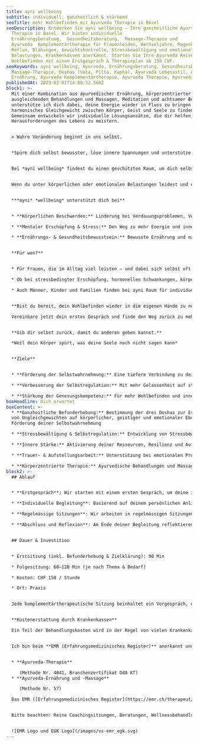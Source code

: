 ```yaml
---
title: ayni wellbeing
subtitle: individuell, ganzheitlich & stärkend
seoTitle: mehr Wohlbefinden mit Ayurveda Therapie in Basel
seoDescription: Entdecken Sie ayni wellbeing – Ihre ganzheitliche Ayurveda
  Therapie in Basel. Wir bieten individuelle
  Ernährungsberatung,  Gesundheitsberatung,  Massage-Therapie und
  Ayurveda  Komplementärtherapie für Frauenleiden, Wechseljahre, Magenbrennen,
  Reflux, Blähungen, Gewichtskontrolle, Stressbewältigung und emotionale
  Belastungen. Krankenkassen anerkannt. Starten Sie Ihre Ayurveda Reise für mehr
  Wohlbefinden mit einem Erstgespräch & Therapieplan ab 150 CHF.
seoKeywords: ayni wellbeing, Ayurveda, Ernährungsberatung, Gesundheitsberatung,
  Massage-Therapie, Doshas (Vata, Pitta, Kapha), Ayurveda Lebensstil, Ayurveda
  Ernährung, Ayurveda Komplementärtherapie, Ayurveda Therapie, Ayurveda Detox
publishedAt: 2023-02-01T14:00:32.566Z
block1: >-
  Mit einer Kombination aus ayurvedischer Ernährung, körperzentrierter Arbeit,
  ausgleichenden Behandlungen und Massagen, Meditation und achtsamer Begleitung
  unterstütze ich dich dabei, deine Energie wieder in Fluss zu bringen und ein
  harmonisches Gleichgewicht zwischen Körper, Geist und Seele zu finden.
  Gemeinsam entwickeln wir individuelle Lösungsansätze, die dir helfen, die
  Herausforderungen des Lebens zu meistern.


  > Wahre Veränderung beginnt in uns selbst.


  *Spüre dich selbst bewusster, löse innere Spannungen und unterstütze dich darin, dein inneres Gleichgewicht wiederzufinden und deine Regenerationskräfte zu stärken.*


  Bei *ayni wellbeing* findest du einen geschützten Raum, um dich selbst wieder zu spüren und dein inneres Gleichgewicht zu stärken. So gewinnst du neue Energie und eine klare Ausrichtung – für mehr Leichtigkeit und Präsenz im Alltag.


  Wenn du unter körperlichen oder emotionalen Belastungen leidest und einen sanften, ganzheitlichen Weg suchst, begleite ich dich gerne.


  ***ayni* *wellbeing* unterstützt dich bei**


  * **Körperlichen Beschwerden:** Linderung bei Verdauungsproblemen, Verspannungen und Frauenleiden

  * **Mentaler Erschöpfung & Stress:** Den Weg zu mehr Energie und innerer Ruhe finden auch in den Wechseljahren

  * **Ernährungs- & Gesundheitsbewusstsein:** Bewusste Ernährung und nachhaltige Gesundheitsgewohnheiten integrieren


  **Für wen?**


  * Für Frauen, die im Alltag viel leisten – und dabei sich selbst oft an letzte Stelle stellen. Wenn du merkst, dass du mehr von deiner inneren Energie und Leichtigkeit zurückgewinnen möchtest, begleite ich dich sanft und ganzheitlich zurück in deine Kraft.

  * Ob bei stressbedingter Erschöpfung, hormonellen Schwankungen, körperlichen oder psychosomatischen Beschwerden – gemeinsam finden wir Wege, deine Balance wiederherzustellen und deine Lebenskraft zu stärken.

  * Auch Männer, Kinder und Familien finden bei ayni Raum für individuelle Begleitung – in Lebensphasen, die besondere Unterstützung brauchen z. B. bei Stress, ADHS-Themen oder Erschöpfung.


  **Bist du bereit, dein Wohlbefinden wieder in die eigenen Hände zu nehmen?**

  Vereinbare jetzt dein erstes Gespräch und finde den Weg zurück zu mehr Energie und innerer Balance.


  **Gib dir selbst zurück, damit du anderen geben kannst.**

  *Weil dein Körper spürt, was deine Seele noch nicht sagen kann*


  **Ziele**


  * **Förderung der Selbstwahrnehmung:** Eine tiefere Verbindung zu deinem Körper und deinen Emotionen

  * **Verbesserung der Selbstregulation:** Mit mehr Gelassenheit auf stressige Situationen reagieren

  * **Stärkung der Genesungskompetenz:** Für mehr Wohlbefinden und innere Balance
boxHeadline: Dich erwartet
boxContent: >-
  * **Ganzheitliche Befunderhebung:** Bestimmung der drei Doshas zur Erkennung
  von Ungleichgewichten auf körperlicher, geistiger und emotionaler Ebene und
  Förderung deiner Selbstwahrnehmung

  * **Stressbewältigung & Selbstregulation:** Entwicklung von Stressbewältigungsstrategien und Stärkung der Selbstregulation durch Achtsamkeit, Meditation und Atemtechniken.

  * **Innere Stärke:** Aktivierung deiner Ressourcen, Resilienz und Auflösung hinderlicher Glaubensmuster

  * **Trauer- & Aufstellungsarbeit:** Unterstützung bei emotionalen Prozessen und der Wiederherstellung deines geistigen Gleichgewichts

  * **Körperzentrierte Therapie:** Ayurvedische Behandlungen und Massagen zur Vitalitätssteigerung und Beruhigung des Nervensystems [mehr erfahren](https://www.ayni.ch/informationen/ayurveda-massagen)
block2: >-
  ## Ablauf


  * **Erstgespräch**: Wir starten mit einem ersten Gespräch, um deine individuellen Bedürfnisse und Wünsche zu besprechen.

  * **Individuelle Begleitung**: Basierend auf deinem persönlichen Anliegen stellen wir ein passendes Programm zusammen, das ayurvedische Ernährung, Körperarbeit und psychologische Begleitung kombiniert.

  * **Regelmässige Sitzungen**: Wir arbeiten in regelmässigen Sitzungen zusammen, um deine Fortschritte zu begleiten und bei Bedarf anzupassen.

  * **Abschluss und Reflexion**: Am Ende deiner Begleitung reflektieren wir gemeinsam deine Entwicklung und deine nächsten Schritte.


  ## Dauer & Investition


  * Erstsitzung (inkl. Befunderhebung & Zielklärung): 90 Min

  * Folgesitzung: 60–120 Min (je nach Thema & Bedarf)

  * Kosten: CHF 150 / Stunde

  * Ort: Praxis


  Jede komplementärtherapeutische Sitzung beinhaltet ein Vorgespräch, die Behandlung und ein Nachgespräch


  **Kostenerstattung durch Krankenkassen**

  Ein Teil der Behandlungskosten wird in der Regel von vielen Krankenkassen über die Zusatzversicherung übernommen. Bitte erkundige dich vorab bei deiner Versicherung, wie du persönlich unterstützt wirst.


  Ich bin beim **EMR (Erfahrungsmedizinisches Register)** anerkannt und registriert:


  * **Ayurveda-Therapie**

     (Methode Nr. 4041, Branchenzertifikat OdA KT)
  * **Ayurveda-Ernährung und -Massage**

     (Methode Nr. 57)

  Das EMR ([Erfahrungsmedizinisches Register](https://emr.ch/therapeut/silvia.ferlito/)) dient als Orientierungshilfe.


  Bitte beachten: Reine Coachingsitzungen, Beratungen, Wellnessbehandlungen und online Konsultationen sind nicht über die Zusatzversicherung gedeckt.


  ![EMR Logo und EGK Logo](/images/vs-emr_egk.svg)
---
```

